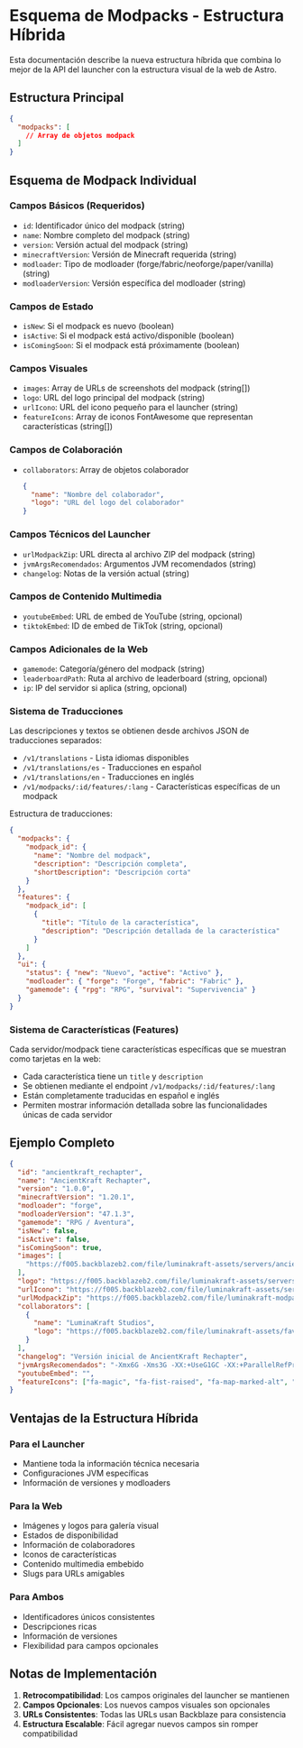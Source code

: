 # Esquema de Modpacks - Estructura Híbrida

Esta documentación describe la nueva estructura híbrida que combina lo mejor de la API del launcher con la estructura visual de la web de Astro.

## Estructura Principal

```json
{
  "modpacks": [
    // Array de objetos modpack
  ]
}
```

## Esquema de Modpack Individual

### Campos Básicos (Requeridos)
- `id`: Identificador único del modpack (string)
- `name`: Nombre completo del modpack (string)
- `version`: Versión actual del modpack (string)
- `minecraftVersion`: Versión de Minecraft requerida (string)
- `modloader`: Tipo de modloader (forge/fabric/neoforge/paper/vanilla) (string)
- `modloaderVersion`: Versión específica del modloader (string)

### Campos de Estado
- `isNew`: Si el modpack es nuevo (boolean)
- `isActive`: Si el modpack está activo/disponible (boolean)
- `isComingSoon`: Si el modpack está próximamente (boolean)

### Campos Visuales
- `images`: Array de URLs de screenshots del modpack (string[])
- `logo`: URL del logo principal del modpack (string)
- `urlIcono`: URL del icono pequeño para el launcher (string)
- `featureIcons`: Array de iconos FontAwesome que representan características (string[])

### Campos de Colaboración
- `collaborators`: Array de objetos colaborador
  ```json
  {
    "name": "Nombre del colaborador",
    "logo": "URL del logo del colaborador"
  }
  ```

### Campos Técnicos del Launcher
- `urlModpackZip`: URL directa al archivo ZIP del modpack (string)
- `jvmArgsRecomendados`: Argumentos JVM recomendados (string)
- `changelog`: Notas de la versión actual (string)

### Campos de Contenido Multimedia
- `youtubeEmbed`: URL de embed de YouTube (string, opcional)
- `tiktokEmbed`: ID de embed de TikTok (string, opcional)

### Campos Adicionales de la Web
- `gamemode`: Categoría/género del modpack (string)
- `leaderboardPath`: Ruta al archivo de leaderboard (string, opcional)
- `ip`: IP del servidor si aplica (string, opcional)

### Sistema de Traducciones
Las descripciones y textos se obtienen desde archivos JSON de traducciones separados:
- `/v1/translations` - Lista idiomas disponibles
- `/v1/translations/es` - Traducciones en español
- `/v1/translations/en` - Traducciones en inglés
- `/v1/modpacks/:id/features/:lang` - Características específicas de un modpack

Estructura de traducciones:
```json
{
  "modpacks": {
    "modpack_id": {
      "name": "Nombre del modpack",
      "description": "Descripción completa",
      "shortDescription": "Descripción corta"
    }
  },
  "features": {
    "modpack_id": [
      {
        "title": "Título de la característica",
        "description": "Descripción detallada de la característica"
      }
    ]
  },
  "ui": {
    "status": { "new": "Nuevo", "active": "Activo" },
    "modloader": { "forge": "Forge", "fabric": "Fabric" },
    "gamemode": { "rpg": "RPG", "survival": "Supervivencia" }
  }
}
```

### Sistema de Características (Features)
Cada servidor/modpack tiene características específicas que se muestran como tarjetas en la web:
- Cada característica tiene un `title` y `description`
- Se obtienen mediante el endpoint `/v1/modpacks/:id/features/:lang`
- Están completamente traducidas en español e inglés
- Permiten mostrar información detallada sobre las funcionalidades únicas de cada servidor

## Ejemplo Completo

```json
{
  "id": "ancientkraft_rechapter",
  "name": "AncientKraft Rechapter",
  "version": "1.0.0",
  "minecraftVersion": "1.20.1",
  "modloader": "forge",
  "modloaderVersion": "47.1.3",
  "gamemode": "RPG / Aventura",
  "isNew": false,
  "isActive": false,
  "isComingSoon": true,
  "images": [
    "https://f005.backblazeb2.com/file/luminakraft-assets/servers/ancientkraft_rechapter/screenshot1.webp"
  ],
  "logo": "https://f005.backblazeb2.com/file/luminakraft-assets/servers/ancientkraft_rechapter/logo.webp",
  "urlIcono": "https://f005.backblazeb2.com/file/luminakraft-assets/servers/ancientkraft_rechapter/logo.webp",
  "urlModpackZip": "https://f005.backblazeb2.com/file/luminakraft-modpacks/ancientkraft_rechapter_v1.0.0.zip",
  "collaborators": [
    {
      "name": "LuminaKraft Studios",
      "logo": "https://f005.backblazeb2.com/file/luminakraft-assets/favicon.webp"
    }
  ],
  "changelog": "Versión inicial de AncientKraft Rechapter",
  "jvmArgsRecomendados": "-Xmx6G -Xms3G -XX:+UseG1GC -XX:+ParallelRefProcEnabled -XX:MaxGCPauseMillis=200",
  "youtubeEmbed": "",
  "featureIcons": ["fa-magic", "fa-fist-raised", "fa-map-marked-alt", "fa-users"]
}
```

## Ventajas de la Estructura Híbrida

### Para el Launcher
- Mantiene toda la información técnica necesaria
- Configuraciones JVM específicas
- Información de versiones y modloaders

### Para la Web
- Imágenes y logos para galería visual
- Estados de disponibilidad
- Información de colaboradores
- Iconos de características
- Contenido multimedia embebido
- Slugs para URLs amigables

### Para Ambos
- Identificadores únicos consistentes
- Descripciones ricas
- Información de versiones
- Flexibilidad para campos opcionales

## Notas de Implementación

1. **Retrocompatibilidad**: Los campos originales del launcher se mantienen
2. **Campos Opcionales**: Los nuevos campos visuales son opcionales
3. **URLs Consistentes**: Todas las URLs usan Backblaze para consistencia
4. **Estructura Escalable**: Fácil agregar nuevos campos sin romper compatibilidad 
